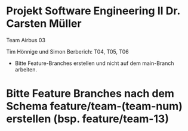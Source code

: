 # Projekt Software Engineering II Dr. Carsten Müller

Team Airbus 03

Tim Hönnige und Simon Berberich: T04, T05, T06


- Bitte Feature-Branches erstellen und nicht auf dem main-Branch arbeiten.

# Bitte Feature Branches nach dem Schema feature/team-(team-num) erstellen (bsp. feature/team-13)
